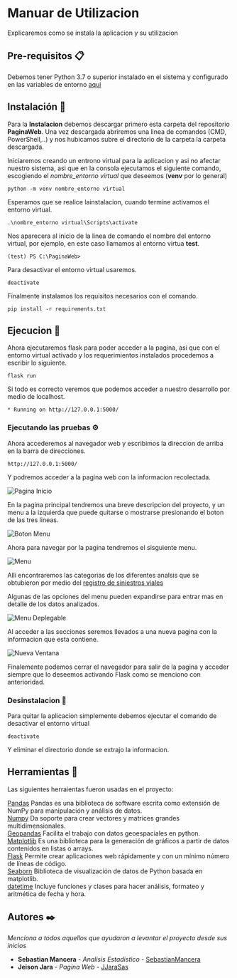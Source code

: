 # Manuar de Utilizacion

Explicaremos como se instala la aplicacion y su utilizacion


## Pre-requisitos 📋

Debemos tener Python 3.7 o superior instalado en el sistema y configurado en las variables de entorno [aqui](https://tutorial.djangogirls.org/es/python_installation/)

## Instalación 🔧

Para la **Instalacion** debemos descargar primero esta carpeta del repositorio **PaginaWeb**. Una vez descargada abriremos una linea de comandos (CMD, PowerShell,..) y nos hubicamos subre el directorio de la carpeta la carpeta descargada.

Iniciaremos creando un entrono virtual para la aplicacion y asi no afectar nuestro sistema, asi que en la consola ejecutamos el siguiente comando, escogiendo el _nombre_entorno virtual_ que deseemos (**venv** por lo general)

```
python -m venv nombre_entorno virtual
```

Esperamos que se realice lainstalacion, cuando termine activamos el entorno virtual.

```
.\nombre_entorno virtual\Scripts\activate
```

Nos aparecera al inicio de la linea de comando el nombre del entorno virtual, por ejemplo, en este caso llamamos al entorno virtua **test**.

```
(test) PS C:\PaginaWeb> 
```

Para desactivar el entorno virtual usaremos.

```
deactivate
```

Finalmente instalamos los requisitos necesarios con el comando.

```
pip install -r requirements.txt
```

## Ejecucion 🚀

Ahora ejecutaremos flask para poder acceder a la pagina, asi que con el entorno virtual activado y los requerimientos instalados procedemos a escribir lo siguiente.

```
flask run 
```

Si todo es correcto veremos que podemos acceder a nuestro desarrollo por medio de localhost.

```
* Running on http://127.0.0.1:5000/
```

### Ejecutando las pruebas ⚙️

Ahora accederemos al navegador web y escribimos la direccion de arriba en la barra de direcciones.

```
http://127.0.0.1:5000/
```

Y podremos acceder a la pagina web con la informacion recolectada.

![Pagina Inicio](https://github.com/SebastianMancera/AnalisisEstadisticoVial/blob/pagina_web/PaginaWeb/imagenesmanual/principal.PNG?raw=true)

En la pagina principal tendremos una breve descripcion del proyecto, y un menu a la izquierda que puede quitarse o mostrarse presionando el boton de las tres lineas.

![Boton Menu](https://github.com/SebastianMancera/AnalisisEstadisticoVial/blob/pagina_web/PaginaWeb/imagenesmanual/ocultarmenu.PNG?raw=true)

Ahora para navegar por la pagina tendremos el sisguiente menu.

![Menu](https://github.com/SebastianMancera/AnalisisEstadisticoVial/blob/pagina_web/PaginaWeb/imagenesmanual/menu.PNG?raw=true)

Alli encontraremos las categorias de los diferentes analsis que se obtubieron por medio del [registro de siniestros viales](https://github.com/SebastianMancera/AnalisisEstadisticoVial/blob/pagina_web/Data/2015_2019_siniestralidad_vial.xlsx)

Algunas de las opciones del menu pueden expandirse para entrar mas en detalle de los datos analizados.

![Menu Deplegable](https://github.com/SebastianMancera/AnalisisEstadisticoVial/blob/pagina_web/PaginaWeb/imagenesmanual/menuexpandido.PNG?raw=true)

Al acceder a las secciones seremos llevados a una nueva pagina con la informacion que esta contiene.

![Nueva Ventana](https://github.com/SebastianMancera/AnalisisEstadisticoVial/blob/pagina_web/PaginaWeb/imagenesmanual/nuevaseccion.PNG?raw=true)

Finalemente podemos cerrar el navegador para salir de la pagina y acceder siempre que lo deseemos activando Flask como se menciono con anterioridad.

### Desinstalacion 🔩

Para quitar la aplicacion simplemente debemos ejecutar el comando de desactivar el entorno virtual

```
deactivate
```

Y eliminar el directorio donde se extrajo la informacion.


## Herramientas 📌

Las siguientes herraientas fueron usadas en el proyecto:


[Pandas](https://pandas.pydata.org/) Pandas es una biblioteca de software escrita como extensión de NumPy para manipulación y análisis de datos.  
[Numpy](https://numpy.org/) Da soporte para crear vectores y matrices grandes multidimensionales.  
[Geopandas](https://geopandas.org/) Facilita el trabajo con datos geoespaciales en python.  
[Matplotlib](https://matplotlib.org/stable/index.html) Es una biblioteca para la generación de gráficos a partir de datos contenidos en listas o arrays.  
[Flask](https://flask.palletsprojects.com/en/1.1.x/) Permite crear aplicaciones web rápidamente y con un mínimo número de líneas de código.  
[Seaborn](https://seaborn.pydata.org/) Biblioteca de visualización de datos de Python basada en matplotlib.  
[datetime](https://docs.python.org/es/3/library/datetime.html) Incluye funciones y clases para hacer análisis, formateo y aritmética de fecha y hora.  

## Autores ✒️

_Menciona a todos aquellos que ayudaron a levantar el proyecto desde sus inicios_

* **Sebastian Mancera** - *Analisis Estadistico* - [SebastianMancera](https://github.com/SebastianMancera)
* **Jeison Jara** - *Pagina Web* - [JJaraSas](https://github.com/JJaraSas)

